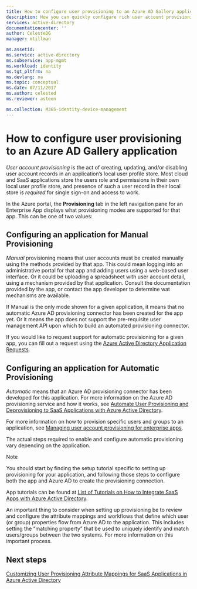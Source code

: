 ```yaml
---
title: How to configure user provisioning to an Azure AD Gallery application | Microsoft Docs
description: How you can quickly configure rich user account provisioning and deprovisioning to applications already listed in the Azure AD Application Gallery
services: active-directory
documentationcenter: ''
author: CelesteDG
manager: mtillman

ms.assetid: 
ms.service: active-directory
ms.subservice: app-mgmt
ms.workload: identity
ms.tgt_pltfrm: na
ms.devlang: na
ms.topic: conceptual
ms.date: 07/11/2017
ms.author: celested
ms.reviewer: asteen

ms.collection: M365-identity-device-management
---
```


# How to configure user provisioning to an Azure AD Gallery application

*User account provisioning* is the act of creating, updating, and/or disabling user account records in an application’s local user profile store. Most cloud and SaaS applications store the users role and permissions in their own local user profile store, and presence of such a user record in their local store is *required* for single sign-on and access to work.

In the Azure portal, the **Provisioning** tab in the left navigation pane for an Enterprise App displays what provisioning modes are supported for that app. This can be one of two values:

## Configuring an application for Manual Provisioning

*Manual* provisioning means that user accounts must be created manually using the methods provided by that app. This could mean logging into an administrative portal for that app and adding users using a web-based user interface. Or it could be uploading a spreadsheet with user account detail, using a mechanism provided by that application. Consult the documentation provided by the app, or contact the app developer to determine wat mechanisms are available.

If Manual is the only mode shown for a given application, it means that no automatic Azure AD provisioning connector has been created for the app yet. Or it means the app does not support the pre-requisite user management API upon which to build an automated provisioning connector.

If you would like to request support for automatic provisioning for a given app, you can fill out a request using the [Azure Active Directory Application Requests](https://aka.ms/aadapprequest).

## Configuring an application for Automatic Provisioning

*Automatic* means that an Azure AD provisioning connector has been developed for this application. For more information on the Azure AD provisioning service and how it works, see [Automate User Provisioning and Deprovisioning to SaaS Applications with Azure Active Directory](https://docs.microsoft.com/azure/active-directory/active-directory-saas-app-provisioning).

For more information on how to provision specific users and groups to an application, see [Managing user account provisioning for enterprise apps](https://docs.microsoft.com/azure/active-directory/active-directory-enterprise-apps-manage-provisioning).

The actual steps required to enable and configure automatic provisioning vary depending on the application.

>[!NOTE]
>You should start by finding the setup tutorial specific to setting up provisioning for your application, and following those steps to configure both the app and Azure AD to create the provisioning connection. 
>
>

App tutorials can be found at [List of Tutorials on How to Integrate SaaS Apps with Azure Active Directory](https://docs.microsoft.com/azure/active-directory/active-directory-saas-tutorial-list).

An important thing to consider when setting up provisioning be to review and configure the attribute mappings and workflows that define which user (or group) properties flow from Azure AD to the application. This includes setting the “matching property” that be used to uniquely identify and match users/groups between the two systems. For more information on this important process.

## Next steps
[Customizing User Provisioning Attribute Mappings for SaaS Applications in Azure Active Directory](https://docs.microsoft.com/azure/active-directory/active-directory-saas-customizing-attribute-mappings)

